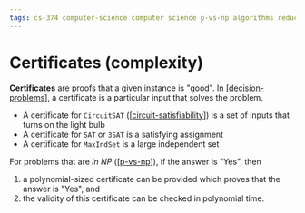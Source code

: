 ```yaml
---
tags: cs-374 computer-science computer science p-vs-np algorithms reduction theory
---
```


# Certificates (complexity)

**Certificates** are proofs that a given instance is "good". In [[decision-problems]], a certificate is a particular input that solves the problem.

- A certificate for `CircuitSAT` ([[circuit-satisfiability]]) is a set of inputs that turns on the light bulb
- A certificate for `SAT` or `3SAT` is a satisfying assignment
- A certificate for `MaxIndSet` is a large independent set

For problems that are _in NP_ ([[p-vs-np]]), if the answer is "Yes", then

1. a polynomial-sized certificate can be provided which proves that the answer is "Yes", and
2. the validity of this certificate can be checked in polynomial time.

[//begin]: # "Autogenerated link references for markdown compatibility"
[decision-problems]: decision-problems "Decision Problems"
[circuit-satisfiability]: circuit-satisfiability "Circuit Satisfiability"
[p-vs-np]: p-vs-np "P vs. NP"
[//end]: # "Autogenerated link references"